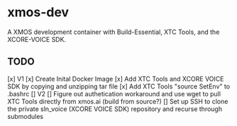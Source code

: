# xmos-dev
A XMOS development container with Build-Essential, XTC Tools, and the XCORE-VOICE SDK.

## TODO
[x] V1
  [x] Create Inital Docker Image
  [x] Add XTC Tools and XCORE VOICE SDK by copying and unzipping tar file
  [x] Add XTC Tools "source SetEnv" to .bashrc 
[] V2
  [] Figure out authetication workaround and use wget to pull XTC Tools directly from xmos.ai (build from source?)
  [] Set up SSH to clone the private sln_voice (XCORE VOICE SDK) repository and recurse through submodules
